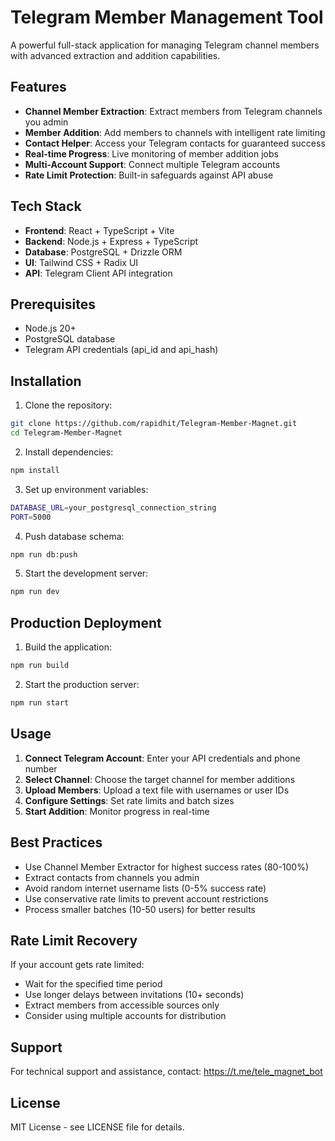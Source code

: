 # Telegram Member Management Tool

A powerful full-stack application for managing Telegram channel members with advanced extraction and addition capabilities.

## Features

- **Channel Member Extraction**: Extract members from Telegram channels you admin
- **Member Addition**: Add members to channels with intelligent rate limiting
- **Contact Helper**: Access your Telegram contacts for guaranteed success
- **Real-time Progress**: Live monitoring of member addition jobs
- **Multi-Account Support**: Connect multiple Telegram accounts
- **Rate Limit Protection**: Built-in safeguards against API abuse

## Tech Stack

- **Frontend**: React + TypeScript + Vite
- **Backend**: Node.js + Express + TypeScript
- **Database**: PostgreSQL + Drizzle ORM
- **UI**: Tailwind CSS + Radix UI
- **API**: Telegram Client API integration

## Prerequisites

- Node.js 20+
- PostgreSQL database
- Telegram API credentials (api_id and api_hash)

## Installation

1. Clone the repository:
```bash
git clone https://github.com/rapidhit/Telegram-Member-Magnet.git
cd Telegram-Member-Magnet
```

2. Install dependencies:
```bash
npm install
```

3. Set up environment variables:
```bash
DATABASE_URL=your_postgresql_connection_string
PORT=5000
```

4. Push database schema:
```bash
npm run db:push
```

5. Start the development server:
```bash
npm run dev
```

## Production Deployment

1. Build the application:
```bash
npm run build
```

2. Start the production server:
```bash
npm run start
```

## Usage

1. **Connect Telegram Account**: Enter your API credentials and phone number
2. **Select Channel**: Choose the target channel for member additions
3. **Upload Members**: Upload a text file with usernames or user IDs
4. **Configure Settings**: Set rate limits and batch sizes
5. **Start Addition**: Monitor progress in real-time

## Best Practices

- Use Channel Member Extractor for highest success rates (80-100%)
- Extract contacts from channels you admin
- Avoid random internet username lists (0-5% success rate)
- Use conservative rate limits to prevent account restrictions
- Process smaller batches (10-50 users) for better results

## Rate Limit Recovery

If your account gets rate limited:
- Wait for the specified time period
- Use longer delays between invitations (10+ seconds)
- Extract members from accessible sources only
- Consider using multiple accounts for distribution

## Support

For technical support and assistance, contact: https://t.me/tele_magnet_bot

## License

MIT License - see LICENSE file for details.